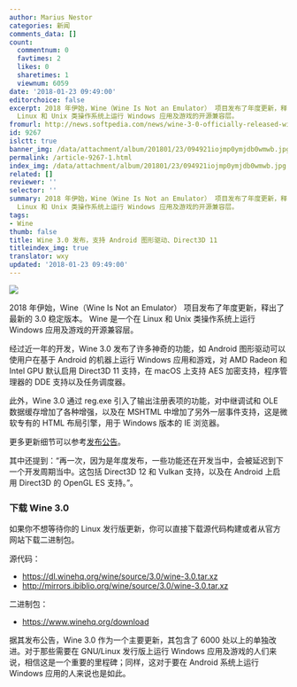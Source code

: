 ```yaml
---
author: Marius Nestor
categories: 新闻
comments_data: []
count:
  commentnum: 0
  favtimes: 2
  likes: 0
  sharetimes: 1
  viewnum: 6059
date: '2018-01-23 09:49:00'
editorchoice: false
excerpt: 2018 年伊始，Wine（Wine Is Not an Emulator） 项目发布了年度更新，释出了最新的 3.0 稳定版本。 Wine 是一个在
  Linux 和 Unix 类操作系统上运行 Windows 应用及游戏的开源兼容层。
fromurl: http://news.softpedia.com/news/wine-3-0-officially-released-with-android-driver-direct3d-11-and-10-support-519451.shtml
id: 9267
islctt: true
banner_img: /data/attachment/album/201801/23/094921iojmp0ymjdb0wmwb.jpg
permalink: /article-9267-1.html
index_img: /data/attachment/album/201801/23/094921iojmp0ymjdb0wmwb.jpg.thumb.jpg
related: []
reviewer: ''
selector: ''
summary: 2018 年伊始，Wine（Wine Is Not an Emulator） 项目发布了年度更新，释出了最新的 3.0 稳定版本。 Wine 是一个在
  Linux 和 Unix 类操作系统上运行 Windows 应用及游戏的开源兼容层。
tags:
- Wine
thumb: false
title: Wine 3.0 发布，支持 Android 图形驱动、Direct3D 11
titleindex_img: true
translator: wxy
updated: '2018-01-23 09:49:00'
---
```


![](/data/attachment/album/201801/23/094921iojmp0ymjdb0wmwb.jpg)


2018 年伊始，Wine（Wine Is Not an Emulator） 项目发布了年度更新，释出了最新的 3.0 稳定版本。 Wine 是一个在 Linux 和 Unix 类操作系统上运行 Windows 应用及游戏的开源兼容层。


经过近一年的开发，Wine 3.0 发布了许多神奇的功能，如 Android 图形驱动可以使用户在基于 Android 的机器上运行 Windows 应用和游戏，对 AMD Radeon 和 Intel GPU 默认启用 Direct3D 11 支持，在 macOS 上支持 AES 加密支持，程序管理器的 DDE 支持以及任务调度器。 


此外，Wine 3.0 通过 reg.exe 引入了输出注册表项的功能，对中继调试和 OLE 数据缓存增加了各种增强，以及在 MSHTML 中增加了另外一层事件支持，这是微软专有的 HTML 布局引擎，用于 Windows 版本的 IE 浏览器。


更多更新细节可以参考[发布公告](https://www.winehq.org/announce/3.0)。


其中还提到：“再一次，因为是年度发布，一些功能还在开发当中，会被延迟到下一个开发周期当中。这包括 Direct3D 12 和 Vulkan 支持，以及在 Android 上启用 Direct3D 的 OpenGL ES 支持。”。


### 下载 Wine 3.0


如果你不想等待你的 Linux 发行版更新，你可以直接下载源代码构建或者从官方网站下载二进制包。


源代码：


* <https://dl.winehq.org/wine/source/3.0/wine-3.0.tar.xz>
* <http://mirrors.ibiblio.org/wine/source/3.0/wine-3.0.tar.xz>


二进制包：


* <https://www.winehq.org/download>


据其发布公告，Wine 3.0 作为一个主要更新，其包含了 6000 处以上的单独改进。对于那些需要在 GNU/Linux 发行版上运行 Windows 应用及游戏的人们来说，相信这是一个重要的里程碑；同样，这对于要在 Android 系统上运行 Windows 应用的人来说也是如此。